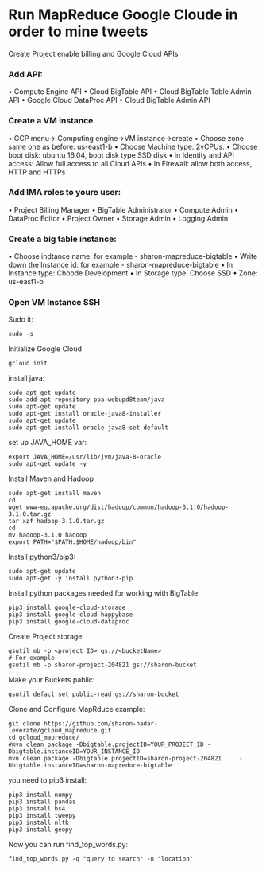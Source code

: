# Run MapReduce Google Cloude in order to mine tweets 

Create Project enable billing and Google Cloud APIs

### Add API:
•	Compute Engine API
•	Cloud BigTable API
•	Cloud BigTable Table Admin API
•	Google Cloud DataProc API
•	Cloud BigTable Admin API

### Create a VM instance
•	GCP menu-> Computing engine->VM instance->create
•	Choose zone same one as before: us-east1-b
•	Choose Machine type: 2vCPUs.
•	Choose boot disk: ubuntu 16.04, boot disk type SSD disk
•	in Identity and API access: Allow full access to all Cloud APIs
•	In Firewall: allow both access, HTTP and HTTPs

### Add IMA roles to youre user:
•	Project Billing Manager
•	BigTable Administrator
•	Compute Admin
•	DataProc Editor
•	Project Owner
•	Storage Admin
•	Logging Admin

### Create a big table instance:
•	Choose indtance name: for example - sharon-mapreduce-bigtable
•	Write down the Instance id: for example - sharon-mapreduce-bigtable
•	In Instance type: Choode Development
•	In Storage type: Choose SSD
•	Zone: us-east1-b

### Open VM Instance SSH

Sudo it:
```
sudo -s
```

Initialize Google Cloud
```
gcloud init 
```

install java:
```
sudo apt-get update
sudo add-apt-repository ppa:webupd8team/java
sudo apt-get update
sudo apt-get install oracle-java8-installer
sudo apt-get update
sudo apt-get install oracle-java8-set-default
```

set up JAVA_HOME var:
```
export JAVA_HOME=/usr/lib/jvm/java-8-oracle
sudo apt-get update -y
```

Install Maven and Hadoop
```
sudo apt-get install maven
cd
wget www-eu.apache.org/dist/hadoop/common/hadoop-3.1.0/hadoop-3.1.0.tar.gz
tar xzf hadoop-3.1.0.tar.gz
cd
mv hadoop-3.1.0 hadoop
export PATH="$PATH:$HOME/hadoop/bin"
```

Install python3/pip3:
```
sudo apt-get update
sudo apt-get -y install python3-pip
```

Install python packages needed for working with BigTable:
```
pip3 install google-cloud-storage
pip3 install google-cloud-happybase
pip3 install google-cloud-dataproc
```

Create Project storage:
```
gsutil mb -p <project ID> gs://<bucketName>
# For example
gsutil mb -p sharon-project-204821 gs://sharon-bucket
```

Make your Buckets pablic:
```
gsutil defacl set public-read gs://sharon-bucket
```

Clone and Configure MapRduce example:
```
git clone https://github.com/sharon-hadar-leverate/gcloud_mapreduce.git
cd gcloud_mapreduce/
#mvn clean package -Dbigtable.projectID=YOUR_PROJECT_ID -Dbigtable.instanceID=YOUR_INSTANCE_ID
mvn clean package -Dbigtable.projectID=sharon-project-204821	 -Dbigtable.instanceID=sharon-mapreduce-bigtable
```


you need to pip3 install:
```
pip3 install numpy
pip3 install pandas
pip3 install bs4
pip3 install tweepy
pip3 install nltk
pip3 install geopy
```

Now you can run find_top_words.py:
```
find_top_words.py -q "query to search" -n "location"
```





